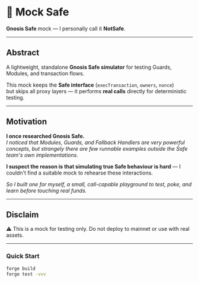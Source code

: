 # 🧪 Mock Safe

**Gnosis Safe** mock — I personally call it **NotSafe**.

---

## Abstract
A lightweight, standalone **Gnosis Safe simulator** for testing Guards, Modules, and transaction flows.

This mock keeps the **Safe interface** (`execTransaction`, `owners`, `nonce`)  
but skips all proxy layers — it performs **real calls** directly for deterministic testing.

---
## Motivation

**I once researched Gnosis Safe.**  
*I noticed that Modules, Guards, and Fallback Handlers are very powerful concepts, but strangely there are few runnable examples outside the Safe team's own implementations.*  

**I suspect the reason is that simulating true Safe behaviour is hard** — I couldn't find a suitable mock to rehearse these interactions.  

*So I built one for myself, a small, call-capable playground to test, poke, and learn before touching real funds.*

---
## Disclaim
⚠️ This is a mock for testing only. Do not deploy to mainnet or use with real assets.

---
### Quick Start
```bash
forge build
forge test -vvv
